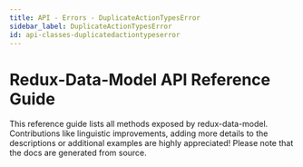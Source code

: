 ```yaml
---
title: API - Errors - DuplicateActionTypesError
sidebar_label: DuplicateActionTypesError
id: api-classes-duplicatedactiontypeserror
---
```


# Redux-Data-Model API Reference Guide

This reference guide lists all methods exposed by redux-data-model. Contributions like linguistic improvements, adding
more details to the descriptions or additional examples are highly appreciated! Please note that the docs are
generated from source.
